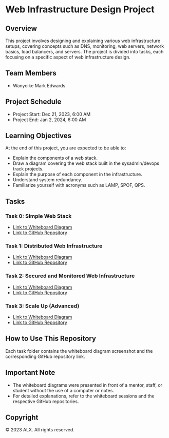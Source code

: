 # Web Infrastructure Design Project

## Overview

This project involves designing and explaining various web infrastructure setups, covering concepts such as DNS, monitoring, web servers, network basics, load balancers, and servers. The project is divided into tasks, each focusing on a specific aspect of web infrastructure design.

## Team Members

- Wanyoike Mark Edwards

## Project Schedule

- Project Start: Dec 21, 2023, 6:00 AM
- Project End: Jan 2, 2024, 6:00 AM

## Learning Objectives

At the end of this project, you are expected to be able to:

- Explain the components of a web stack.
- Draw a diagram covering the web stack built in the sysadmin/devops track projects.
- Explain the purpose of each component in the infrastructure.
- Understand system redundancy.
- Familiarize yourself with acronyms such as LAMP, SPOF, QPS.

## Tasks

### Task 0: Simple Web Stack

- [Link to Whiteboard Diagram]([insert_link](https://app.diagrams.net/?src=about#G1XO0KDAHB8TPMR4WrCUmKERcAVKQ6ljQE))
- [Link to GitHub Repository](insert_link)

### Task 1: Distributed Web Infrastructure

- [Link to Whiteboard Diagram](insert_link)
- [Link to GitHub Repository](insert_link)

### Task 2: Secured and Monitored Web Infrastructure

- [Link to Whiteboard Diagram](insert_link)
- [Link to GitHub Repository](insert_link)

### Task 3: Scale Up (Advanced)

- [Link to Whiteboard Diagram](insert_link)
- [Link to GitHub Repository](insert_link)

## How to Use This Repository

Each task folder contains the whiteboard diagram screenshot and the corresponding GitHub repository link.

## Important Note

- The whiteboard diagrams were presented in front of a mentor, staff, or student without the use of a computer or notes.
- For detailed explanations, refer to the whiteboard sessions and the respective GitHub repositories.

## Copyright

© 2023 ALX. All rights reserved.



